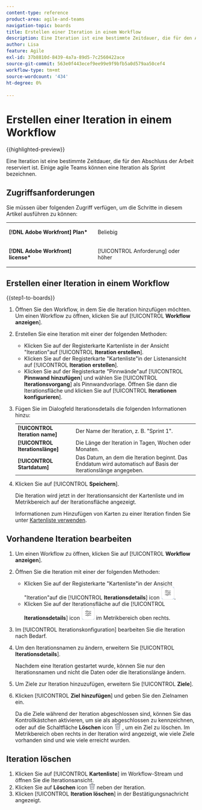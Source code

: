 ```yaml
---
content-type: reference
product-area: agile-and-teams
navigation-topic: boards
title: Erstellen einer Iteration in einem Workflow
description: Eine Iteration ist eine bestimmte Zeitdauer, die für den Abschluss der Arbeit reserviert ist. Einige agile Teams können eine Iteration als Sprint bezeichnen.
author: Lisa
feature: Agile
exl-id: 37b8810d-8439-4a7a-89d5-7c2560422ace
source-git-commit: 563e0f443ecef9ee99e9f9bfb5a0d579aa50cef4
workflow-type: tm+mt
source-wordcount: '434'
ht-degree: 0%

---
```


# Erstellen einer Iteration in einem Workflow

{{highlighted-preview}}

Eine Iteration ist eine bestimmte Zeitdauer, die für den Abschluss der Arbeit reserviert ist. Einige agile Teams können eine Iteration als Sprint bezeichnen.

## Zugriffsanforderungen

Sie müssen über folgenden Zugriff verfügen, um die Schritte in diesem Artikel ausführen zu können:

<table style="table-layout:auto"> 
 <col> 
 </col> 
 <col> 
 </col> 
 <tbody> 
  <tr> 
   <td role="rowheader"><strong>[!DNL Adobe Workfront] Plan*</strong></td> 
   <td> <p>Beliebig</p> </td> 
  </tr> 
  <tr> 
   <td role="rowheader"><strong>[!DNL Adobe Workfront] license*</strong></td> 
   <td> <p>[!UICONTROL Anforderung] oder höher</p> </td> 
  </tr> 
 </tbody> 
</table>

## Erstellen einer Iteration in einem Workflow

{{step1-to-boards}}

1. Öffnen Sie den Workflow, in dem Sie die Iteration hinzufügen möchten. Um einen Workflow zu öffnen, klicken Sie auf [!UICONTROL **Workflow anzeigen**].
1. Erstellen Sie eine Iteration mit einer der folgenden Methoden:

   * Klicken Sie auf der Registerkarte Kartenliste in der Ansicht &quot;Iteration&quot;auf [!UICONTROL **Iteration erstellen**].
   * Klicken Sie auf der Registerkarte &quot;Kartenliste&quot;in der Listenansicht auf [!UICONTROL **Iteration erstellen**].
   * Klicken Sie auf der Registerkarte &quot;Pinnwände&quot;auf [!UICONTROL **Pinnwand hinzufügen**] und wählen Sie [!UICONTROL **Iterationsvorgang**] als Pinnwandvorlage. Öffnen Sie dann die Iterationsfläche und klicken Sie auf [!UICONTROL **Iterationen konfigurieren**].

1. Fügen Sie im Dialogfeld Iterationsdetails die folgenden Informationen hinzu:

   <table style="table-layout:auto"> 
    <tbody> 
     <tr> 
      <td><strong>[!UICONTROL Iteration name]</strong></td> 
      <td>Der Name der Iteration, z. B. "Sprint 1".</td> 
     </tr> 
     <tr> 
      <td><strong>[!UICONTROL Iterationslänge]</strong></td> 
      <td>Die Länge der Iteration in Tagen, Wochen oder Monaten.</td> 
     </tr>
     <tr> 
      <td><strong>[!UICONTROL Startdatum]</strong></td> 
      <td>Das Datum, an dem die Iteration beginnt. Das Enddatum wird automatisch auf Basis der Iterationslänge angegeben.</td> 
     </tr> 
    </tbody> 
   </table>

1. Klicken Sie auf [!UICONTROL **Speichern**].

   Die Iteration wird jetzt in der Iterationsansicht der Kartenliste und im Metrikbereich auf der Iterationsfläche angezeigt.

   Informationen zum Hinzufügen von Karten zu einer Iteration finden Sie unter [Kartenliste verwenden](/help/quicksilver/agile/use-boards-agile-planning-tools/use-card-list.md).

## Vorhandene Iteration bearbeiten

1. Um einen Workflow zu öffnen, klicken Sie auf [!UICONTROL **Workflow anzeigen**].
1. Öffnen Sie die Iteration mit einer der folgenden Methoden:

   * Klicken Sie auf der Registerkarte &quot;Kartenliste&quot;in der Ansicht &quot;Iteration&quot;auf die [!UICONTROL **Iterationsdetails**] icon ![Iterationsdetails](assets/iteration-details-button.png).
   * Klicken Sie auf der Iterationsfläche auf die [!UICONTROL **Iterationsdetails**] icon ![Iterationsdetails](assets/iteration-details-button.png) im Metrikbereich oben rechts.

1. Im [!UICONTROL Iterationskonfiguration] bearbeiten Sie die Iteration nach Bedarf.
1. Um den Iterationsnamen zu ändern, erweitern Sie [!UICONTROL **Iterationsdetails**].

   Nachdem eine Iteration gestartet wurde, können Sie nur den Iterationsnamen und nicht die Daten oder die Iterationslänge ändern.

1. <span class="preview">Um Ziele zur Iteration hinzuzufügen, erweitern Sie [!UICONTROL **Ziele**].</span>
1. <span class="preview">Klicken [!UICONTROL **Ziel hinzufügen**] und geben Sie den Zielnamen ein.</span>

   <span class="preview">Da die Ziele während der Iteration abgeschlossen sind, können Sie das Kontrollkästchen aktivieren, um sie als abgeschlossen zu kennzeichnen, oder auf die Schaltfläche **Löschen** icon ![Löschsymbol](assets/delete.png) , um ein Ziel zu löschen. Im Metrikbereich oben rechts in der Iteration wird angezeigt, wie viele Ziele vorhanden sind und wie viele erreicht wurden.</span>

<!--
<div class="preview">

## Assign cards to the next iteration

Use the [!UICONTROL Next Iteration] column to move cards from the current iteration to the next iteration, without sending them to the backlog first.

1. Move a card to the [!UICONTROL **Next Iteration**] column, or add a new card directly in the column.
1. Access the next iteration by clicking the [!UICONTROL **Next Iteration**] column title, or by clicking the up-pointing arrow next to the iteration name on the top of the screen.

   The cards that you marked to come over to the next iteration are placed in the columns that correspond with their status.

</div>
-->

## Iteration löschen

1. Klicken Sie auf [!UICONTROL **Kartenliste**] im Workflow-Stream und öffnen Sie die Iterationsansicht.
1. Klicken Sie auf **Löschen** icon ![Löschsymbol](assets/delete.png) neben der Iteration.
1. Klicken [!UICONTROL **Iteration löschen**] in der Bestätigungsnachricht angezeigt.
